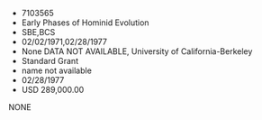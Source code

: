 * 7103565
* Early Phases of Hominid Evolution
* SBE,BCS
* 02/02/1971,02/28/1977
* None   DATA NOT AVAILABLE, University of California-Berkeley
* Standard Grant
*   name not available
* 02/28/1977
* USD 289,000.00

NONE